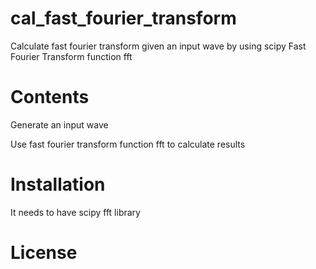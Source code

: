 # cal_fast_fourier_transform
Calculate fast fourier transform given an input wave by using scipy Fast Fourier Transform function fft

# Contents

Generate an input wave

Use fast fourier transform function fft to calculate results

# Installation

It needs to have scipy fft library

# License
